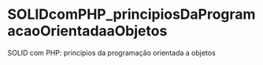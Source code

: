 # SOLIDcomPHP_principiosDaProgramacaoOrientadaaObjetos
SOLID com PHP: princípios da programação orientada a objetos

